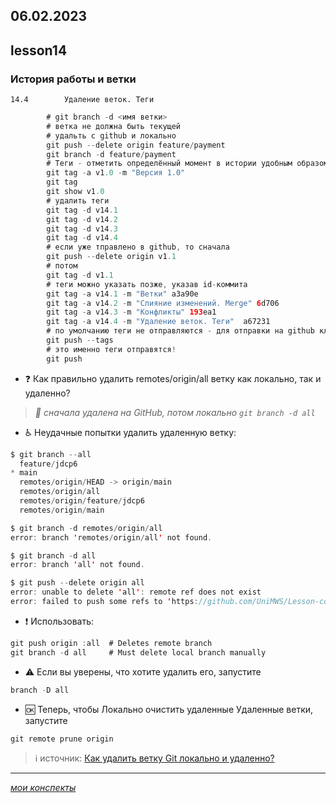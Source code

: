 06.02.2023
---
## lesson14

### История работы и ветки
	14.4		Удаление веток. Теги

```java
		# git branch -d <имя ветки>
		# ветка не должна быть текущей
		# удальть с github и локально
		git push --delete origin feature/payment
		git branch -d feature/payment
		# Теги - отметить определённый момент в истории удобным образом
		git tag -a v1.0 -m "Версия 1.0"
		git tag
		git show v1.0
		# удалить теги
		git tag -d v14.1
		git tag -d v14.2
		git tag -d v14.3
		git tag -d v14.4
		# если уже тправлено в github, то сначала
		git push --delete origin v1.1
		# потом
		git tag -d v1.1
		# теги можно указать позже, указав id-коммита
		git tag -a v14.1 -m "Ветки" a3a90e
		git tag -a v14.2 -m "Слияние изменений. Merge" 6d706
		git tag -a v14.3 -m "Конфликты" 193ea1
		git tag -a v14.4 -m "Удаление веток. Теги"  a67231
		# по умолчанию теги не отправляются - для отправки на github ключ указать явно
		git push --tags
		# это именно теги отправятся!
		git push
```
+ ❓	Как правильно удалить remotes/origin/all ветку как локально, так и удаленно?
> *🛑	сначала удалена на GitHub, потом локально `git branch -d all`*
+	♿	Неудачные попытки удалить удаленную ветку:

```java
$ git branch --all
  feature/jdcp6
* main
  remotes/origin/HEAD -> origin/main
  remotes/origin/all
  remotes/origin/feature/jdcp6
  remotes/origin/main

$ git branch -d remotes/origin/all
error: branch 'remotes/origin/all' not found.

$ git branch -d all
error: branch 'all' not found.

$ git push --delete origin all
error: unable to delete 'all': remote ref does not exist
error: failed to push some refs to 'https://github.com/UniMWS/Lesson-copy.git'

```
+ ❗ Использовать:
```java
git push origin :all  # Deletes remote branch
git branch -d all     # Must delete local branch manually
```
+ ⚠️ Если вы уверены, что хотите удалить его, запустите
```java
branch -D all
```
+ 🆗 Теперь, чтобы Локально очистить удаленные Удаленные ветки, запустите
```java
git remote prune origin
```

>	ℹ️ источник: [Как удалить ветку Git локально и удаленно?](https://stackoverflow.com/questions/2003505/how-do-i-delete-a-git-branch-locally-and-remotely?page=2&tab=scoredesc#tab-top)

---
[*мои конспекты*](./README.md)
